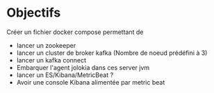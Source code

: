 # Objectifs

Créer un fichier docker compose permettant de 
- lancer un zookeeper
- lancer un cluster de broker kafka (Nombre de noeud prédéfini à 3)
- lancer un kafka connect
- Embarquer l'agent jolokia dans ces server jvm
- lancer un ES/Kibana/MetricBeat ?
- Avoir une console Kibana alimentée par metric beat 
